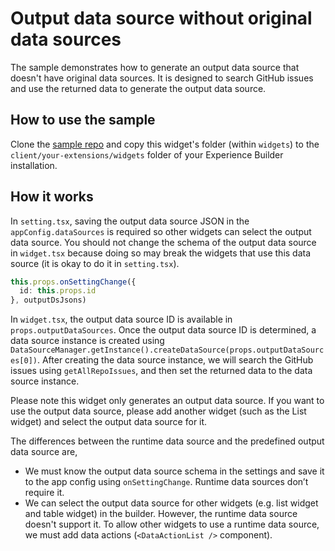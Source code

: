 # Output data source without original data sources

The sample demonstrates how to generate an output data source that doesn't have original data sources. It is designed to search GitHub issues and use the returned data to generate the output data source.

## How to use the sample

Clone the [sample repo](https://github.com/esri/arcgis-experience-builder-sdk-resources) and copy this widget's folder (within `widgets`) to the `client/your-extensions/widgets` folder of your Experience Builder installation.

## How it works

In `setting.tsx`, saving the output data source JSON in the `appConfig.dataSources` is required so other widgets can select the output data source. You should not change the schema of the output data source in `widget.tsx` because doing so may break the widgets that use this data source (it is okay to do it in `setting.tsx`).

```ts
this.props.onSettingChange({
  id: this.props.id
}, outputDsJsons)
```

In `widget.tsx`, the output data source ID is available in `props.outputDataSources`. Once the output data source ID is determined, a data source instance is created using `DataSourceManager.getInstance().createDataSource(props.outputDataSources[0])`. After creating the data source instance, we will search the GitHub issues using `getAllRepoIssues`, and then set the returned data to the data source instance.

Please note this widget only generates an output data source. If you want to use the output data source, please add another widget (such as the List widget) and select the output data source for it.

The differences between the runtime data source and the predefined output data source are,
* We must know the output data source schema in the settings and save it to the app config using `onSettingChange`. Runtime data sources don’t require it.
* We can select the output data source for other widgets (e.g. list widget and table widget) in the builder. However, the runtime data source doesn't support it. To allow other widgets to use a runtime data source, we must add data actions (`<DataActionList />` component).
